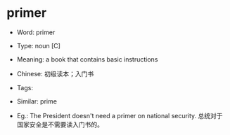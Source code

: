 # primer

- Word: primer

- Type: noun [C]
- Meaning: a book that contains basic instructions
- Chinese: 初级读本；入门书
- Tags: 
- Similar: prime
- Eg.: The President doesn't need a primer on national security. 总统对于国家安全是不需要读入门书的。

